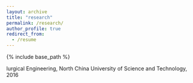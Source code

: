 ```yaml
---
layout: archive
title: "research"
permalink: /research/
author_profile: true
redirect_from:
  - /resume
---
```


{% include base_path %}

lurgical Engineering, North China University of Science and Technology, 2016
